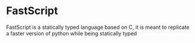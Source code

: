 # FastScript
FastScript is a statically typed language based on C, it is meant to replicate a faster version of python while being statically typed
